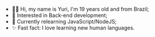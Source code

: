 - 👋🏽 Hi, my name is Yuri, I'm 19 years old and from Brazil;
- 🧐 Interested in Back-end development;
- 🌱 Currently relearning JavaScript/NodeJS;
- ✨ Fast fact: I love learning new human languages.
